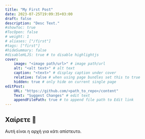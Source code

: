 ```yaml
---
title: "My First Post"
date: 2023-07-25T19:09:35+03:00
draft: false
description: "Desc Text."
#showToc: true
#TocOpen: false
# weight: 1
# aliases: ["/first"]
#tags: ["first"]
#hideSummary: false
#disableHLJS: true # to disable highlightjs
cover:
    image: "<image path/url>" # image path/url
    alt: "<alt text>" # alt text
    caption: "<text>" # display caption under cover
    relative: false # when using page bundles set this to true
    hidden: true # only hide on current single page
editPost:
    URL: "https://github.com/<path_to_repo>/content"
    Text: "Suggest Changes" # edit text
    appendFilePath: true # to append file path to Edit link
---
```


## Χαίρετε 👋

Αυτή είναι η αρχή για κάτι απίστευτο.
